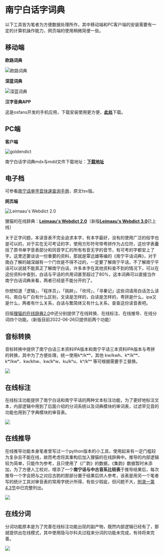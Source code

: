 # 南宁白话字词典

以下工具皆为笔者为方便数据处理所作，其中移动端和PC客户端的安装需要有一定的计算机操作能力，网页端的使用稍微简便一些。

## 移动端

**欧路词典**

![欧路词典](http://wx2.sinaimg.cn/large/69144085ly1g1hok9fkoyj20ag0ikta2.jpg)

**深蓝词典**

![深蓝词典](http://wx1.sinaimg.cn/large/69144085ly1g1hoka0yh3j20ag0ik0uu.jpg)

**汉字音典APP**

这是osfans开发的手机应用，下载安装使用更方便，[**此处**](https://www.coolapk.com/apk/com.osfans.mcpdict)下载。

## PC端

**客户端**

![goldendict](http://wx4.sinaimg.cn/large/69144085ly1g1hmu1xe2jj210e0je784.jpg)

南宁白话字词典mdx与mdd文件下载地址：[**下载地址**](https://github.com/leimaau/dict-store)

## 电子档

可参看[南宁话单字音快速查询手册](https://github.com/leimaau/Nanning-Dialect-Manual)，原文tsv版。

**网页端**

![Leimaau's Webdict 2.0](https://z3.ax1x.com/2021/03/23/67aQXV.png)

狸猫的在线辞典：[**Leimaau's Webdict 2.0**](https://leimaau.github.io/leimaau-webdict2/)〔新版[**Leimaau's Webdict 3.0**](https://leimaau-webdict3.vercel.app/)已上线〕

关于正字问题，本读音表不完全追求本字，有本字最好，没有的使用广泛的俗字也是可以的，对于实在无可考证的字，使用方形符号带粤拼作为占位符，这份字表囊括了原书单字音表部分和同音字汇的所有有音无字的音节，有可考的字都安上了字。这里还要谈谈一份重要的资料，那就是覃远雄等编的《南宁平话词典》，对于南白了解的越深越有一个门坎是不得不过的，一定要了解南宁平话，不了解南宁平话可以说就不能真正了解南宁白话，许多本字在其他资料查不到的情况下，可以在这份资料中查到，白话与平话的共用词甚至超过了80%，这本词典可以直接当作南宁白话词典来看，两者已经是不能分开的了。

你想知道「逻辑」，「程序员」，「挑衅」，「坎坷」，「寻秦记」这些词语用白话怎么读吗，南白与广白有什么区别，文读是怎样的，白读是怎样的，粤拼是什么，ipa又是什么，两者有什么关系，白话与繁简体又有什么关系，查查这份读音表吧。

旧版[狸猫的在线辞典2.0](https://leimaau.github.io/leimaau-webdict2/)中还分别提供了在线转换、在线标注、在线推导、在线分词四个功能。（新版目前2022-06-26只提供前两个功能）

## 音标转换

音标转换中提供了南宁白话三本资料IPA版本和南宁平话三本资料IPA版本与粤拼的转换，其中为了方便处理，统一使用kʷ/kʷʰ，其他 kw/kwh、kʷ/kʰʷ、kʷ/kwʰ、kw/khw、kw/kʰw、ku/kʰu、kᵘ/kʰᵘ 等可根据需要手工替换。

![](https://z3.ax1x.com/2021/03/23/67aM60.png)

## 在线标注

在线标注功能提供了南宁白话和南宁平话的两种文本标注功能，为了更好地标注文本，内部逻辑中用到了后面介绍的分词系统以及词典模块的审词表，过滤罕见音的功能也用到了字典模块的审音表。

![](https://z3.ax1x.com/2021/05/07/g1IXQ0.png)

## 在线推导

在线推导功能本身笔者曾写过一个python版本的小工具，使用起来有一定门槛较为复杂且不能在线，故而考虑将其重构后加入狸猫的在线辞典中。推导的内部逻辑较为简单，只能作为参考，且只使用了《广韵》的数据，《集韵》数据暂时未添加，为了方便人工校对，增添了一个**南宁话与中古音系比较表**于推导结果后，每次推导一个字会把与之对应古韵的那部分置于结果后供人参考，该表是用另一个笔者写的统计工具对审音表的常用字统计所得，有些少瑕疵，但问题不大，[附录一第4.3节](https://leimaau.github.io/book/appendix1/appendix4.3.html)中已完整列出。

![](https://z3.ax1x.com/2021/03/23/67a1mT.png)

## 在线分词

分词功能原本是为了完善在线标注功能出现的副产物，既然内部逻辑已经有了，那就提供出在线模式，其中使用隐马尔科夫过程来分词的功能未完成，有待将来完善。

![](https://z3.ax1x.com/2021/03/23/67a30U.png)

